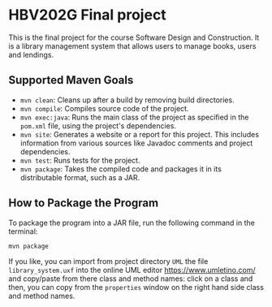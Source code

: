 # HBV202G Final project

This is the final project for the course Software Design and Construction. It is a library management system that allows users to manage books, users and lendings.

## Supported Maven Goals

- `mvn clean`: Cleans up after a build by removing build directories.
- `mvn compile`: Compiles source code of the project.
- `mvn exec:java`: Runs the main class of the project as specified in the `pom.xml` file, using the project's dependencies.
- `mvn site`: Generates a website or a report for this project. This includes information from various sources like Javadoc comments and project dependencies.
- `mvn test`: Runs tests for the project.
- `mvn package`: Takes the compiled code and packages it in its distributable format, such as a JAR.

## How to Package the Program

To package the program into a JAR file, run the following command in the terminal:

```bash
mvn package
```

If you like, you can import from project directory `UML` the file 
`library_system.uxf` into the online UML editor https://www.umletino.com/ 
and copy/paste from there class and method names: click on a class and then, 
you can copy from the `properties` window on the right hand side class 
and method names.
